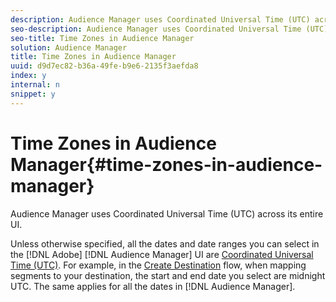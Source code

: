 ```yaml
---
description: Audience Manager uses Coordinated Universal Time (UTC) across its entire UI.
seo-description: Audience Manager uses Coordinated Universal Time (UTC) across its entire UI.
seo-title: Time Zones in Audience Manager
solution: Audience Manager
title: Time Zones in Audience Manager
uuid: d9d7ec82-b36a-49fe-b9e6-2135f3aefda8
index: y
internal: n
snippet: y
---
```


# Time Zones in Audience Manager{#time-zones-in-audience-manager}

Audience Manager uses Coordinated Universal Time (UTC) across its entire UI.

Unless otherwise specified, all the dates and date ranges you can select in the [!DNL Adobe] [!DNL Audience Manager] UI are [Coordinated Universal Time (UTC)](http://www.timeanddate.com/worldclock/timezone/utc). For example, in the [Create Destination](../c-features/destinations/manage-destinations.md#section_45FF2A8E4EB648488578365DB5D15219) flow, when mapping segments to your destination, the start and end date you select are midnight UTC. The same applies for all the dates in [!DNL Audience Manager]. 
